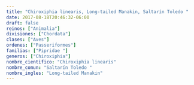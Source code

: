 ```yaml
---
title: "Chiroxiphia linearis, Long-tailed Manakin, Saltarín Toledo "
date: 2017-08-18T20:46:32-06:00
draft: false
reinos: ["Animalia"]
divisiones: ["Chordata"]
clases: ["Aves"]
ordenes: ["Passeriformes"]
familias: ["Pipridae "]
generos: ["Chiroxiphia"]
nombre_cientifico: "Chiroxiphia linearis"
nombre_comun: "Saltarín Toledo "
nombre_ingles: "Long-tailed Manakin"
---
```

